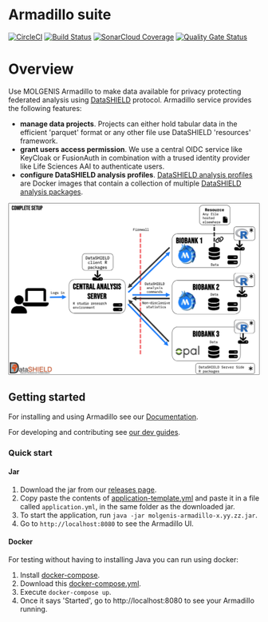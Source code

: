 # Armadillo suite

[![CircleCI](https://circleci.com/gh/molgenis/molgenis-service-armadillo.svg?style=shield)](https://circleci.com/gh/molgenis/molgenis-service-armadillo)
[![Build Status](https://dev.azure.com/molgenis/molgenis-service-armadillo/_apis/build/status/molgenis.molgenis-service-armadillo?branchName=master)](https://dev.azure.com/molgenis/molgenis-service-armadillo/_build/latest?definitionId=1&branchName=master)
[![SonarCloud Coverage](https://sonarcloud.io/api/project_badges/measure?project=org.molgenis%3Aarmadillo-service&metric=coverage)](https://sonarcloud.io/project/overview?id=org.molgenis%3Aarmadillo-service)
[![Quality Gate Status](https://sonarcloud.io/api/project_badges/measure?project=org.molgenis%3Aarmadillo-service&metric=alert_status)](https://sonarcloud.io/dashboard?id=org.molgenis%3Aarmadillo-service)

# Overview

Use MOLGENIS Armadillo to make data available for privacy protecting federated analysis using [DataSHIELD](https://datashield.org) protocol. Armadillo
service provides the following features:
* **manage data projects**. Projects can either hold tabular data in the efficient 'parquet' format or any other file use DataSHIELD
  'resources' framework.
* **grant users access permission**. We use a central OIDC service like KeyCloak or FusionAuth in combination with a trused identity provider like
  Life Sciences AAI to authenticate users.
* **configure DataSHIELD analysis profiles**. [DataSHIELD analysis profiles](https://www.datashield.org/help/standard-profiles-and-plaforms) are
  Docker images that contain a collection of multiple [DataSHIELD analysis packages](https://www.datashield.org/help/community-packages).

![DataSHIELD overview](docs/img/ds-complete-setup.png)

## Getting started

For installing and using Armadillo see our 
[Documentation](https://molgenis.github.io/molgenis-service-armadillo/pages/quick_start/). 

For developing and contributing see [our dev guides](https://molgenis.github.io/molgenis-service-armadillo/pages/dev_guides/).
 
### Quick start
#### Jar
1. Download the jar from our
[releases page](https://github.com/molgenis/molgenis-service-armadillo/releases). 
2. Copy paste the contents of 
[application-template.yml](https://github.com/molgenis/molgenis-service-armadillo/blob/master/application.template.yml)
and paste it in a file called `application.yml`, in the same folder as the downloaded jar. 
3. To start the application, run `java -jar molgenis-armadillo-x.yy.zz.jar`.
4. Go to `http://localhost:8080` to see the Armadillo UI.

#### Docker
For testing without having to installing Java you can run using docker:
1. Install [docker-compose](https://docs.docker.com/compose/install/).
2. Download this [docker-compose.yml](docker-compose.yml).
3. Execute `docker-compose up`.
4. Once it says 'Started', go to http://localhost:8080 to see your Armadillo running.
